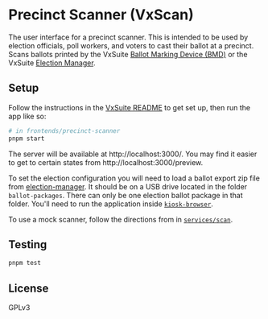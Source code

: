 # Precinct Scanner (VxScan)

The user interface for a precinct scanner. This is intended to be used by
election officials, poll workers, and voters to cast their ballot at a precinct.
Scans ballots printed by the VxSuite [Ballot Marking Device (BMD)](../bmd) or
the VxSuite [Election Manager](../election-manager).

## Setup

Follow the instructions in the [VxSuite README](../../README.md) to get set up,
then run the app like so:

```sh
# in frontends/precinct-scanner
pnpm start
```

The server will be available at http://localhost:3000/. You may find it easier
to get to certain states from http://localhost:3000/preview.

To set the election configuration you will need to load a ballot export zip file
from [election-manager](../election-manager). It should be on a USB drive
located in the folder `ballot-packages`. There can only be one election ballot
package in that folder. You'll need to run the application inside
[`kiosk-browser`](https://github.com/votingworks/kiosk-browser).

To use a mock scanner, follow the directions from in
[`services/scan`](../../services/scan#Single-sheet-scanner).

## Testing

```sh
pnpm test
```

## License

GPLv3
